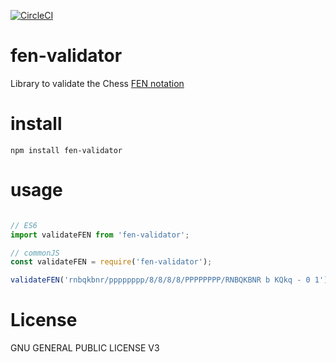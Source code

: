 [![CircleCI](https://dl.circleci.com/status-badge/img/gh/jayasurian123/fen-validator/tree/master.svg?style=svg)](https://dl.circleci.com/status-badge/redirect/gh/jayasurian123/fen-validator/tree/master)

# fen-validator

Library to validate the Chess [FEN notation](https://en.wikipedia.org/wiki/Forsyth–Edwards_Notation)

# install

`npm install fen-validator`

# usage

```javaScript

// ES6
import validateFEN from 'fen-validator';

// commonJS
const validateFEN = require('fen-validator');

validateFEN('rnbqkbnr/pppppppp/8/8/8/8/PPPPPPPP/RNBQKBNR b KQkq - 0 1'); // true
```

# License

GNU GENERAL PUBLIC LICENSE V3
